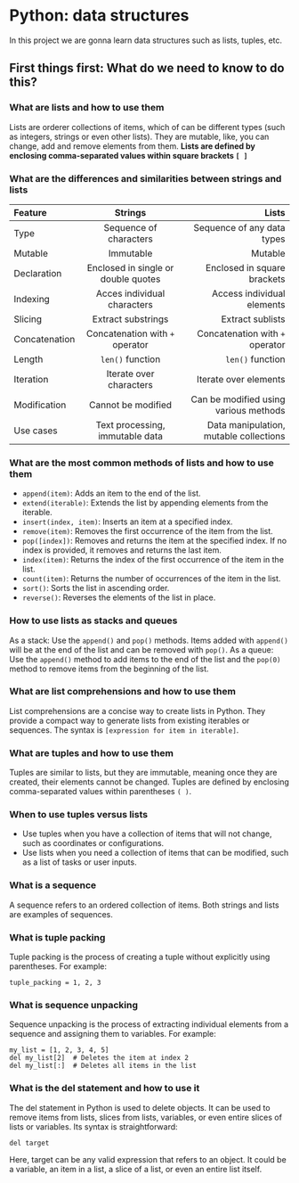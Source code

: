 # Python: data structures
In this project we are gonna learn data structures such as lists, tuples, etc.

## First things first: What do we need to know to do this?

### What are lists and how to use them
Lists are orderer collections of items, which of can be different types (such as integers, strings or even other lists). They are mutable, like, you can change, add and remove elements from them. **Lists are defined by enclosing comma-separated values within square brackets `[ ]`**

### What are the differences and similarities between strings and lists
| Feature | Strings | Lists |
| :------------------- | :----------: | ----------: |
| Type             | Sequence of characters      | Sequence of any data types       |
| Mutable              | Immutable      | Mutable     |
| Declaration               | Enclosed in single or double quotes      | Enclosed in square brackets       |
| Indexing             | Acces individual characters     | Access individual elements    |
| Slicing             | Extract substrings      | Extract sublists     |
| Concatenation              | Concatenation with `+` operator      | Concatenation with `+` operator       |
| Length            | `len()` function     | `len()` function       |
| Iteration              | Iterate over characters      | Iterate over elements     |
| Modification               | Cannot be modified      | Can be modified using various methods       |
| Use cases               | Text processing, immutable data      | Data manipulation, mutable collections       |

### What are the most common methods of lists and how to use them
- `append(item)`: Adds an item to the end of the list.
- `extend(iterable)`: Extends the list by appending elements from the iterable.
- `insert(index, item)`: Inserts an item at a specified index.
- `remove(item)`: Removes the first occurrence of the item from the list.
- `pop([index])`: Removes and returns the item at the specified index. If no index is provided, it removes and returns the last item.
- `index(item)`: Returns the index of the first occurrence of the item in the list.
- `count(item)`: Returns the number of occurrences of the item in the list.
- `sort()`: Sorts the list in ascending order.
- `reverse()`: Reverses the elements of the list in place.

### How to use lists as stacks and queues
As a stack: Use the `append()` and `pop()` methods. Items added with `append()` will be at the end of the list and can be removed with `pop()`.
As a queue: Use the `append()` method to add items to the end of the list and the `pop(0)` method to remove items from the beginning of the list.

### What are list comprehensions and how to use them
List comprehensions are a concise way to create lists in Python. They provide a compact way to generate lists from existing iterables or sequences. The syntax is `[expression for item in iterable]`.

### What are tuples and how to use them
Tuples are similar to lists, but they are immutable, meaning once they are created, their elements cannot be changed. Tuples are defined by enclosing comma-separated values within parentheses `( )`.

### When to use tuples versus lists
- Use tuples when you have a collection of items that will not change, such as coordinates or configurations.
- Use lists when you need a collection of items that can be modified, such as a list of tasks or user inputs.

### What is a sequence
A sequence refers to an ordered collection of items. Both strings and lists are examples of sequences.

### What is tuple packing
Tuple packing is the process of creating a tuple without explicitly using parentheses. For example:
```
tuple_packing = 1, 2, 3
```

### What is sequence unpacking
Sequence unpacking is the process of extracting individual elements from a sequence and assigning them to variables. For example:
```
my_list = [1, 2, 3, 4, 5]
del my_list[2]  # Deletes the item at index 2
del my_list[:]  # Deletes all items in the list
```

### What is the del statement and how to use it
The del statement in Python is used to delete objects. It can be used to remove items from lists, slices from lists, variables, or even entire slices of lists or variables. Its syntax is straightforward:
```
del target
```
Here, target can be any valid expression that refers to an object. It could be a variable, an item in a list, a slice of a list, or even an entire list itself.
